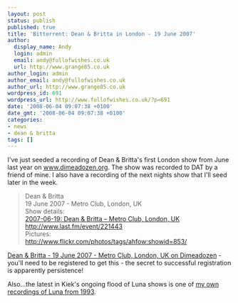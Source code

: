 ```yaml
---
layout: post
status: publish
published: true
title: 'Bittorrent: Dean & Britta in London - 19 June 2007'
author:
  display_name: Andy
  login: admin
  email: andy@fullofwishes.co.uk
  url: http://www.grange85.co.uk
author_login: admin
author_email: andy@fullofwishes.co.uk
author_url: http://www.grange85.co.uk
wordpress_id: 691
wordpress_url: http://www.fullofwishes.co.uk/?p=691
date: '2008-06-04 09:07:38 +0100'
date_gmt: '2008-06-04 09:07:38 +0100'
categories:
- news
- dean & britta
tags: []
---
```

<p>I've just seeded a recording of Dean & Britta's first London show from June last year on <a href="http://www.dimeadozen.org/torrents-details.php?id=199516">www.dimeadozen.org</a>. The show was recorded to DAT by a friend of mine. I also have a recording of the next nights show that I'll seed later in the week.</p>
<blockquote><p>Dean & Britta<br />
19 June 2007 - Metro Club, London, UK<br />
Show details:<br />
    <a href="/database/show/2007-06-19-dean-britta-metro-club-london-uk/">2007-06-19: Dean & Britta – Metro Club, London, UK</a><br />
    <a href="http://www.last.fm/event/221443">http://www.last.fm/event/221443</a><br />
Pictures:<br />
    <a href="http://www.flickr.com/photos/tags/ahfow:showid=853/">http://www.flickr.com/photos/tags/ahfow:showid=853/</a>
</p></blockquote>
<p><a href="http://www.dimeadozen.org/torrents-details.php?id=199516">Dean & Britta - 19 June 2007 - Metro Club, London, UK on Dimeadozen</a> - you'll need to be registered to get this - the secret to successful registration is apparently persistence!</p>
<p>Also...the latest in Kiek's ongoing flood of Luna shows is one of <a href="http://www.dimeadozen.org/torrents-details.php?id=199553">my own recordings of Luna from 1993</a>.</p>
